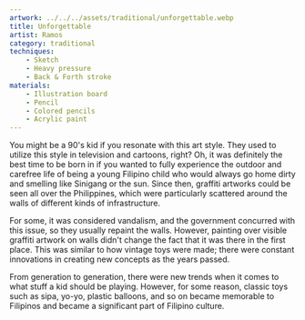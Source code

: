 ```yaml
---
artwork: ../../../assets/traditional/unforgettable.webp
title: Unforgettable
artist: Ramos
category: traditional
techniques:
    - Sketch
    - Heavy pressure
    - Back & Forth stroke
materials:
    - Illustration board
    - Pencil
    - Colored pencils
    - Acrylic paint
---
```


You might be a 90's kid if you resonate with this art style. They used to utilize this style in television and cartoons, right? Oh, it was definitely the best time to be born in if you wanted to fully experience the outdoor and carefree life of being a young Filipino child who would always go home dirty and smelling like Sinigang or the sun. Since then, graffiti artworks could be seen all over the Philippines, which were particularly scattered around the walls of different kinds of infrastructure.

For some, it was considered vandalism, and the government concurred with this issue, so they usually repaint the walls. However, painting over visible graffiti artwork on walls didn't change the fact that it was there in the first place. This was similar to how vintage toys were made; there were constant innovations in creating new concepts as the years passed.

From generation to generation, there were new trends when it comes to what stuff a kid should be playing. However, for some reason, classic toys such as sipa, yo-yo, plastic balloons, and so on became memorable to Filipinos and became a significant part of Filipino culture.
